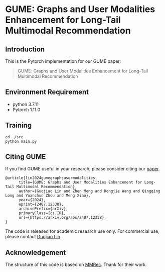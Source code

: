 # GUME: Graphs and User Modalities Enhancement for Long-Tail Multimodal Recommendation

<!-- PROJECT LOGO -->

## Introduction

This is the Pytorch implementation for our GUME paper:

>GUME: Graphs and User Modalities Enhancement for Long-Tail Multimodal Recommendation

## Environment Requirement
- python 3.7.11
- Pytorch 1.11.0

## Training
  ```
  cd ./src
  python main.py
  ```

## Citing GUME
If you find GUME useful in your research, please consider citing our [paper](https://arxiv.org/abs/2407.12338).
```
@article{lin2024gumegraphsusermodalities,
      title={GUME: Graphs and User Modalities Enhancement for Long-Tail Multimodal Recommendation}, 
      author={Guojiao Lin and Zhen Meng and Dongjie Wang and Qingqing Long and Yuanchun Zhou and Meng Xiao},
      year={2024},
      eprint={2407.12338},
      archivePrefix={arXiv},
      primaryClass={cs.IR},
      url={https://arxiv.org/abs/2407.12338}, 
}
```
The code is released for academic research use only. For commercial use, please contact [Guojiao Lin](guojiaolin37@gmail.com).

## Acknowledgement
The structure of this code is  based on [MMRec](https://github.com/enoche/MMRec). Thank for their work.
